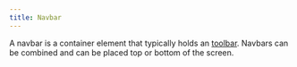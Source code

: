 ```yaml
---
title: Navbar
---
```


A navbar is a container element that typically holds an <a href="/styleguide/c-toolbar.html">toolbar</a>. Navbars can be combined and can be placed top or bottom of the screen.
